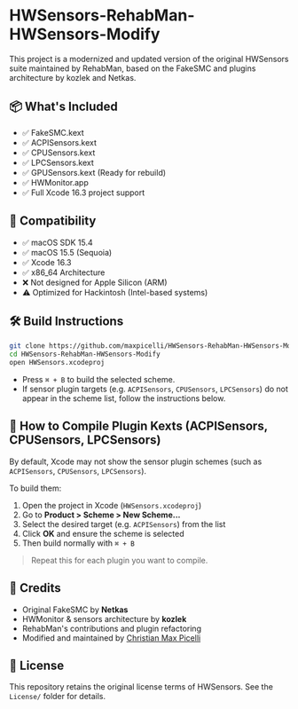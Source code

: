 # HWSensors-RehabMan-HWSensors-Modify

This project is a modernized and updated version of the original HWSensors suite maintained by RehabMan, 
based on the FakeSMC and plugins architecture by kozlek and Netkas.

## 📦 What's Included

- ✅ FakeSMC.kext
- ✅ ACPISensors.kext
- ✅ CPUSensors.kext
- ✅ LPCSensors.kext
- ✅ GPUSensors.kext (Ready for rebuild)
- ✅ HWMonitor.app
- ✅ Full Xcode 16.3 project support

## 🔧 Compatibility

- ✅ macOS SDK 15.4
- ✅ macOS 15.5 (Sequoia)
- ✅ Xcode 16.3
- ✅ x86_64 Architecture
- ❌ Not designed for Apple Silicon (ARM)
- ⚠️ Optimized for Hackintosh (Intel-based systems)

## 🛠️ Build Instructions

```bash
git clone https://github.com/maxpicelli/HWSensors-RehabMan-HWSensors-Modify.git
cd HWSensors-RehabMan-HWSensors-Modify
open HWSensors.xcodeproj
```

- Press `⌘ + B` to build the selected scheme.
- If sensor plugin targets (e.g. `ACPISensors`, `CPUSensors`, `LPCSensors`) do not appear in the scheme list, follow the instructions below.

## 🧩 How to Compile Plugin Kexts (ACPISensors, CPUSensors, LPCSensors)

By default, Xcode may not show the sensor plugin schemes (such as `ACPISensors`, `CPUSensors`, `LPCSensors`).

To build them:

1. Open the project in Xcode (`HWSensors.xcodeproj`)
2. Go to **Product > Scheme > New Scheme...**
3. Select the desired target (e.g. `ACPISensors`) from the list
4. Click **OK** and ensure the scheme is selected
5. Then build normally with `⌘ + B`

> Repeat this for each plugin you want to compile.

## 📜 Credits

- Original FakeSMC by **Netkas**
- HWMonitor & sensors architecture by **kozlek**
- RehabMan's contributions and plugin refactoring
- Modified and maintained by [Christian Max Picelli](https://github.com/maxpicelli)

## 📘 License

This repository retains the original license terms of HWSensors. See the `License/` folder for details.
